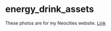 # energy_drink_assets
These photos are for my Neocities website.
<a href="energy a drinks ratings.neocities.org">Link</a>
